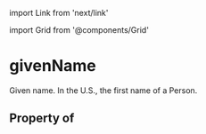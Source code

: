 import Link from 'next/link'
  
import Grid from '@components/Grid'

# givenName

Given name. In the U.S., the first name of a Person.

## Property of



